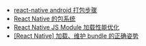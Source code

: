 
- [react-native android 打包步骤](https://segmentfault.com/a/1190000004926192)
- [React Native 的包系统](https://blog.guchengf.me/react-native-package-system/)
- [React Native JS Module 加载性能优化](https://yq.aliyun.com/articles/3208)
- [[React Native] 加载、维护 bundle 的正确姿势](http://www.jianshu.com/p/85531b2e61e9)
